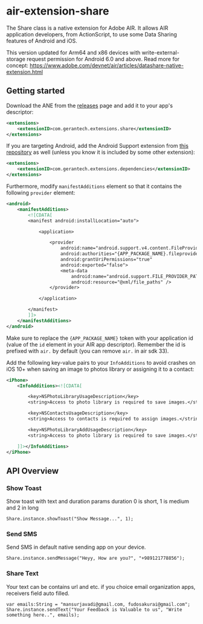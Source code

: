 # air-extension-share
The Share class is a native extension for Adobe AIR. It allows AIR application developers, from ActionScript, to use some Data Sharing features of Android and iOS.

This version updated for Arm64 and x86 devices with write-external-storage request permission for Android 6.0 and above.
Read more for concept:
https://www.adobe.com/devnet/air/articles/datashare-native-extension.html

## Getting started

Download the ANE from the [releases](../../releases/) page and add it to your app's descriptor:

```xml
<extensions>
    <extensionID>com.gerantech.extensions.share</extensionID>
</extensions>
```

If you are targeting Android, add the Android Support extension from [this repository](https://github.com/marpies/android-dependency-anes/releases) as well (unless you know it is included by some other extension):

```xml
<extensions>
    <extensionID>com.gerantech.extensions.dependencies</extensionID>
</extensions>
```

Furthermore, modify `manifestAdditions` element so that it contains the following `provider` element:

```xml
<android>
    <manifestAdditions>
        <![CDATA[
        <manifest android:installLocation="auto">

            <application>

                <provider
                    android:name="android.support.v4.content.FileProvider"
                    android:authorities="{APP_PACKAGE_NAME}.fileprovider"
                    android:grantUriPermissions="true"
                    android:exported="false">
                    <meta-data
                        android:name="android.support.FILE_PROVIDER_PATHS"
                        android:resource="@xml/file_paths" />
                </provider>

            </application>

        </manifest>
        ]]>
    </manifestAdditions>
</android>
```

Make sure to replace the `{APP_PACKAGE_NAME}` token with your application id (value of the `id` element in your AIR app descriptor). Remember the id is prefixed with `air.` by default (you can remove `air.` in air sdk 33).  

Add the following key-value pairs to your `InfoAdditions` to avoid crashes on iOS 10+ when saving an image to photos library or assigning it to a contact:

```xml
<iPhone>
    <InfoAdditions><![CDATA[

        <key>NSPhotoLibraryUsageDescription</key>
        <string>Access to photo library is required to save images.</string>

        <key>NSContactsUsageDescription</key>
        <string>Access to contacts is required to assign images.</string>

        <key>NSPhotoLibraryAddUsageDescription</key>
        <string>Access to photo library is required to save images.</string>

    ]]></InfoAdditions>
</iPhone>
```

## API Overview

### Show Toast
Show toast with text and duration params
duration 0 is short, 1 is medium and 2 in long 

```as3
Share.instance.showToast("Show Message...", 1);
```

### Send SMS
Send SMS in default native sending app on your device.

```as3
Share.instance.sendMessage("Heyy, How are you?", "+989121778856");
```

### Share Text
Your text can be contains url and etc. if you choice email organization apps, receivers field auto filled.

```as3
var emails:String = "mansurjavadi@gmail.com, fudosakurai@gmail.com";
Share.instance.sendText("Your Feedback is Valuable to us", "Write something here..", emails);
```


